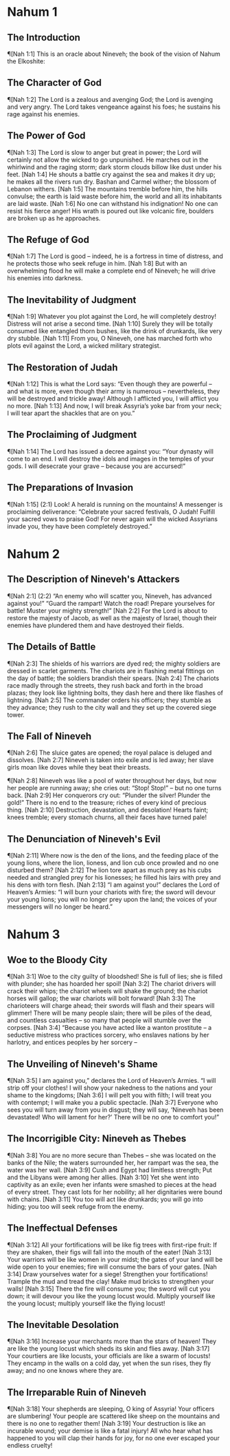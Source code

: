 # Nahum 1

## The Introduction
¶[Nah 1:1] This is an oracle about Nineveh; the book of the vision of Nahum the Elkoshite:

## The Character of God
¶[Nah 1:2] The Lord is a zealous and avenging God; the Lord is avenging and very angry. The Lord takes vengeance against his foes; he sustains his rage against his enemies.

## The Power of God
¶[Nah 1:3] The Lord is slow to anger but great in power; the Lord will certainly not allow the wicked to go unpunished. He marches out in the whirlwind and the raging storm; dark storm clouds billow like dust under his feet.
[Nah 1:4] He shouts a battle cry against the sea and makes it dry up; he makes all the rivers run dry. Bashan and Carmel wither; the blossom of Lebanon withers.
[Nah 1:5] The mountains tremble before him, the hills convulse; the earth is laid waste before him, the world and all its inhabitants are laid waste.
[Nah 1:6] No one can withstand his indignation! No one can resist his fierce anger! His wrath is poured out like volcanic fire, boulders are broken up as he approaches.

## The Refuge of God
¶[Nah 1:7] The Lord is good – indeed, he is a fortress in time of distress, and he protects those who seek refuge in him.
[Nah 1:8] But with an overwhelming flood he will make a complete end of Nineveh; he will drive his enemies into darkness.

## The Inevitability of Judgment
¶[Nah 1:9] Whatever you plot against the Lord, he will completely destroy! Distress will not arise a second time.
[Nah 1:10] Surely they will be totally consumed like entangled thorn bushes, like the drink of drunkards, like very dry stubble.
[Nah 1:11] From you, O Nineveh, one has marched forth who plots evil against the Lord, a wicked military strategist.

## The Restoration of Judah
¶[Nah 1:12] This is what the Lord says: “Even though they are powerful – and what is more, even though their army is numerous – nevertheless, they will be destroyed and trickle away! Although I afflicted you, I will afflict you no more.
[Nah 1:13] And now, I will break Assyria’s yoke bar from your neck; I will tear apart the shackles that are on you.”

## The Proclaiming of Judgment
¶[Nah 1:14] The Lord has issued a decree against you: “Your dynasty will come to an end. I will destroy the idols and images in the temples of your gods. I will desecrate your grave – because you are accursed!”

## The Preparations of Invasion
¶[Nah 1:15] (2:1) Look! A herald is running on the mountains! A messenger is proclaiming deliverance: “Celebrate your sacred festivals, O Judah! Fulfill your sacred vows to praise God! For never again will the wicked Assyrians invade you, they have been completely destroyed.”


# Nahum 2

## The Description of Nineveh's Attackers
¶[Nah 2:1] (2:2) “An enemy who will scatter you, Nineveh, has advanced against you!” “Guard the rampart! Watch the road! Prepare yourselves for battle! Muster your mighty strength!”
[Nah 2:2] For the Lord is about to restore the majesty of Jacob, as well as the majesty of Israel, though their enemies have plundered them and have destroyed their fields.

## The Details of Battle
¶[Nah 2:3] The shields of his warriors are dyed red; the mighty soldiers are dressed in scarlet garments. The chariots are in flashing metal fittings on the day of battle; the soldiers brandish their spears.
[Nah 2:4] The chariots race madly through the streets, they rush back and forth in the broad plazas; they look like lightning bolts, they dash here and there like flashes of lightning.
[Nah 2:5] The commander orders his officers; they stumble as they advance; they rush to the city wall and they set up the covered siege tower.

## The Fall of Nineveh
¶[Nah 2:6] The sluice gates are opened; the royal palace is deluged and dissolves.
[Nah 2:7] Nineveh is taken into exile and is led away; her slave girls moan like doves while they beat their breasts.

¶[Nah 2:8] Nineveh was like a pool of water throughout her days, but now her people are running away; she cries out: “Stop! Stop!” – but no one turns back.
[Nah 2:9] Her conquerors cry out: “Plunder the silver! Plunder the gold!” There is no end to the treasure; riches of every kind of precious thing.
[Nah 2:10] Destruction, devastation, and desolation! Hearts faint; knees tremble; every stomach churns, all their faces have turned pale!

## The Denunciation of Nineveh's Evil
¶[Nah 2:11] Where now is the den of the lions, and the feeding place of the young lions, where the lion, lioness, and lion cub once prowled and no one disturbed them?
[Nah 2:12] The lion tore apart as much prey as his cubs needed and strangled prey for his lionesses; he filled his lairs with prey and his dens with torn flesh.
[Nah 2:13] “I am against you!” declares the Lord of Heaven’s Armies: “I will burn your chariots with fire; the sword will devour your young lions; you will no longer prey upon the land; the voices of your messengers will no longer be heard.”


# Nahum 3

## Woe to the Bloody City
¶[Nah 3:1] Woe to the city guilty of bloodshed! She is full of lies; she is filled with plunder; she has hoarded her spoil!
[Nah 3:2] The chariot drivers will crack their whips; the chariot wheels will shake the ground; the chariot horses will gallop; the war chariots will bolt forward!
[Nah 3:3] The charioteers will charge ahead; their swords will flash and their spears will glimmer! There will be many people slain; there will be piles of the dead, and countless casualties – so many that people will stumble over the corpses.
[Nah 3:4] “Because you have acted like a wanton prostitute – a seductive mistress who practices sorcery, who enslaves nations by her harlotry, and entices peoples by her sorcery –

## The Unveiling of Nineveh's Shame
¶[Nah 3:5] I am against you,” declares the Lord of Heaven’s Armies. “I will strip off your clothes! I will show your nakedness to the nations and your shame to the kingdoms;
[Nah 3:6] I will pelt you with filth; I will treat you with contempt; I will make you a public spectacle.
[Nah 3:7] Everyone who sees you will turn away from you in disgust; they will say, ‘Nineveh has been devastated! Who will lament for her?’ There will be no one to comfort you!”

## The Incorrigible City: Nineveh as Thebes
¶[Nah 3:8] You are no more secure than Thebes – she was located on the banks of the Nile; the waters surrounded her, her rampart was the sea, the water was her wall.
[Nah 3:9] Cush and Egypt had limitless strength; Put and the Libyans were among her allies.
[Nah 3:10] Yet she went into captivity as an exile; even her infants were smashed to pieces at the head of every street. They cast lots for her nobility; all her dignitaries were bound with chains.
[Nah 3:11] You too will act like drunkards; you will go into hiding; you too will seek refuge from the enemy.

## The Ineffectual Defenses
¶[Nah 3:12] All your fortifications will be like fig trees with first-ripe fruit: If they are shaken, their figs will fall into the mouth of the eater!
[Nah 3:13] Your warriors will be like women in your midst; the gates of your land will be wide open to your enemies; fire will consume the bars of your gates.
[Nah 3:14] Draw yourselves water for a siege! Strengthen your fortifications! Trample the mud and tread the clay! Make mud bricks to strengthen your walls!
[Nah 3:15] There the fire will consume you; the sword will cut you down; it will devour you like the young locust would. Multiply yourself like the young locust; multiply yourself like the flying locust!

## The Inevitable Desolation
¶[Nah 3:16] Increase your merchants more than the stars of heaven! They are like the young locust which sheds its skin and flies away.
[Nah 3:17] Your courtiers are like locusts, your officials are like a swarm of locusts! They encamp in the walls on a cold day, yet when the sun rises, they fly away; and no one knows where they are.

## The Irreparable Ruin of Nineveh
¶[Nah 3:18] Your shepherds are sleeping, O king of Assyria! Your officers are slumbering! Your people are scattered like sheep on the mountains and there is no one to regather them!
[Nah 3:19] Your destruction is like an incurable wound; your demise is like a fatal injury! All who hear what has happened to you will clap their hands for joy, for no one ever escaped your endless cruelty!
